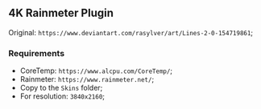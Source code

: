 ## 4K Rainmeter Plugin
Original: `https://www.deviantart.com/rasylver/art/Lines-2-0-154719861`;

### Requirements
- CoreTemp: `https://www.alcpu.com/CoreTemp/`;
- Rainmeter: `https://www.rainmeter.net/`;
- Copy to the `Skins` folder;
- For resolution: `3840x2160`;